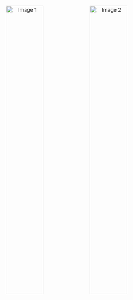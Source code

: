 <p align="center">
  <img src="https://github.com/user-attachments/assets/034f4c44-21cd-4b94-b37b-b39c14d454c9" alt="Image 1" width="45%" />
  <img src="https://github.com/user-attachments/assets/1768a7cc-87d2-4afa-bfe2-18ad6d3b4ad5" alt="Image 2" width="45%" />
</p>
